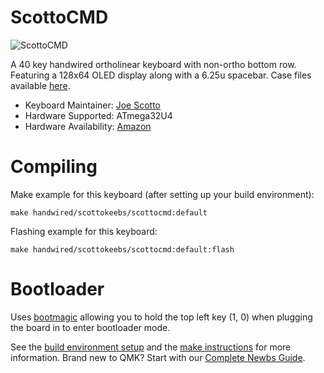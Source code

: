 # ScottoCMD

![ScottoCMD](https://i.imgur.com/rxiMZNnh.jpg)

A 40 key handwired ortholinear keyboard with non-ortho bottom row. Featuring a 128x64 OLED display along with a 6.25u spacebar. Case files available [here](https://github.com/joe-scotto/scottokeebs).

-   Keyboard Maintainer: [Joe Scotto](https://github.com/joe-scotto)
-   Hardware Supported: ATmega32U4
-   Hardware Availability: [Amazon](https://amazon.com)

# Compiling

Make example for this keyboard (after setting up your build environment):

    make handwired/scottokeebs/scottocmd:default

Flashing example for this keyboard:

    make handwired/scottokeebs/scottocmd:default:flash

# Bootloader

Uses [bootmagic](https://github.com/qmk/qmk_firmware/blob/master/docs/feature_bootmagic.md) allowing you to hold the top left key (1, 0) when plugging the board in to enter bootloader mode.

See the [build environment setup](https://docs.qmk.fm/#/getting_started_build_tools) and the [make instructions](https://docs.qmk.fm/#/getting_started_make_guide) for more information. Brand new to QMK? Start with our [Complete Newbs Guide](https://docs.qmk.fm/#/newbs).
